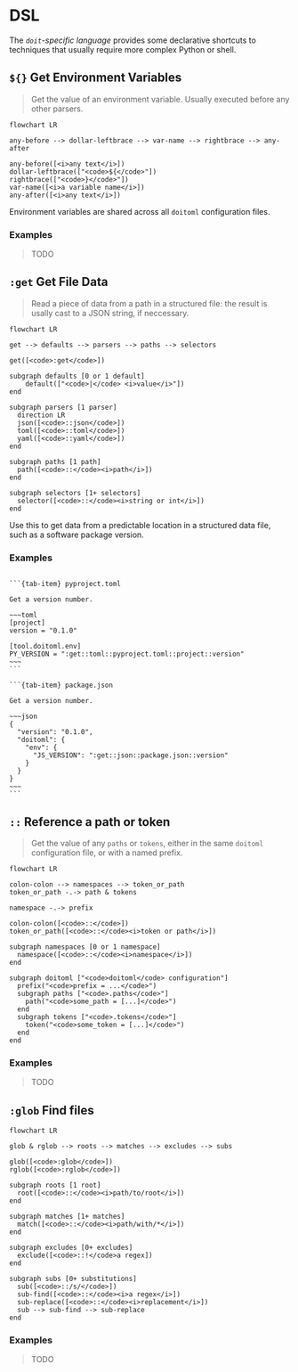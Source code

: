 # DSL

The _`doit`-specific language_ provides some declarative shortcuts to techniques that
usually require more complex Python or shell.

## `${}` Get Environment Variables

> Get the value of an environment variable. Usually executed before any other parsers.

<div class="jp-Mermaid">

```{mermaid}
flowchart LR

any-before --> dollar-leftbrace --> var-name --> rightbrace --> any-after

any-before([<i>any text</i>])
dollar-leftbrace(["<code>${</code>"])
rightbrace(["<code>}</code>"])
var-name([<i>a variable name</i>])
any-after([<i>any text</i>])
```

</div>

Environment variables are shared across all `doitoml` configuration files.

### Examples

> TODO

## `:get` Get File Data

> Read a piece of data from a path in a structured file: the result is usally cast to a
> JSON string, if neccessary.

<div class="jp-Mermaid">

```{mermaid}
flowchart LR

get --> defaults --> parsers --> paths --> selectors

get([<code>:get</code>])

subgraph defaults [0 or 1 default]
    default(["<code>|</code> <i>value</i>"])
end

subgraph parsers [1 parser]
  direction LR
  json([<code>::json</code>])
  toml([<code>::toml</code>])
  yaml([<code>::yaml</code>])
end

subgraph paths [1 path]
  path([<code>::</code><i>path</i>])
end

subgraph selectors [1+ selectors]
  selector([<code>::</code><i>string or int</i>])
end
```

</div>

Use this to get data from a predictable location in a structured data file, such as a
software package version.

### Examples

````{tab-set}

```{tab-item} pyproject.toml

Get a version number.

~~~toml
[project]
version = "0.1.0"

[tool.doitoml.env]
PY_VERSION = ":get::toml::pyproject.toml::project::version"
~~~
```

```{tab-item} package.json

Get a version number.

~~~json
{
  "version": "0.1.0",
  "doitoml": {
    "env": {
      "JS_VERSION": ":get::json::package.json::version"
    }
  }
}
~~~
```

````

## `::` Reference a path or token

> Get the value of any `paths` or `tokens`, either in the same `doitoml` configuration
> file, or with a named prefix.

<div class="jp-Mermaid">

```{mermaid}
flowchart LR

colon-colon --> namespaces --> token_or_path
token_or_path -.-> path & tokens

namespace -.-> prefix

colon-colon([<code>::</code>])
token_or_path([<code>::</code><i>token or path</i>])

subgraph namespaces [0 or 1 namespace]
  namespace([<code>::</code><i>namespace</i>])
end

subgraph doitoml ["<code>doitoml</code> configuration"]
  prefix("<code>prefix = ...</code>")
  subgraph paths ["<code>.paths</code>"]
    path("<code>some_path = [...]</code>")
  end
  subgraph tokens ["<code>.tokens</code>"]
    token("<code>some_token = [...]</code>")
  end
end
```

</div>

### Examples

> TODO

## `:glob` Find files

<div class="jp-Mermaid">

```{mermaid}
flowchart LR

glob & rglob --> roots --> matches --> excludes --> subs

glob([<code>:glob</code>])
rglob([<code>:rglob</code>])

subgraph roots [1 root]
  root([<code>::</code><i>path/to/root</i>])
end

subgraph matches [1+ matches]
  match([<code>::</code><i>path/with/*</i>])
end

subgraph excludes [0+ excludes]
  exclude([<code>::!</code>a regex])
end

subgraph subs [0+ substitutions]
  sub([<code>::/s/</code>])
  sub-find([<code>::</code><i>a regex</i>])
  sub-replace([<code>::</code><i>replacement</i>])
  sub --> sub-find --> sub-replace
end
```

</div>

### Examples

> TODO
